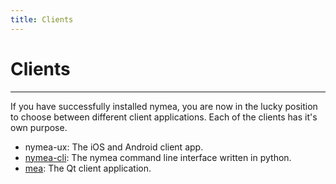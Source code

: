 ```yaml
---
title: Clients
---
```


# Clients
--------------------------------------------

If you have successfully installed nymea, you are now in the lucky position to choose between different client applications. Each of the clients has it's own purpose.

* nymea-ux: The iOS and Android client app.
* [nymea-cli](/en/wiki/nymea/master/clients/nymea-cli): The nymea command line interface written in python.
* [mea](https://github.com/guh/mea): The Qt client application.


